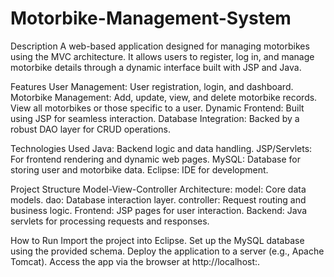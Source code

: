 # Motorbike-Management-System
Description
A web-based application designed for managing motorbikes using the MVC architecture. It allows users to register, log in, and manage motorbike details through a dynamic interface built with JSP and Java.

Features
User Management: User registration, login, and dashboard.
Motorbike Management:
Add, update, view, and delete motorbike records.
View all motorbikes or those specific to a user.
Dynamic Frontend: Built using JSP for seamless interaction.
Database Integration: Backed by a robust DAO layer for CRUD operations.

Technologies Used
Java: Backend logic and data handling.
JSP/Servlets: For frontend rendering and dynamic web pages.
MySQL: Database for storing user and motorbike data.
Eclipse: IDE for development.

Project Structure
Model-View-Controller Architecture:
model: Core data models.
dao: Database interaction layer.
controller: Request routing and business logic.
Frontend: JSP pages for user interaction.
Backend: Java servlets for processing requests and responses.

How to Run
Import the project into Eclipse.
Set up the MySQL database using the provided schema.
Deploy the application to a server (e.g., Apache Tomcat).
Access the app via the browser at http://localhost:<port>.

